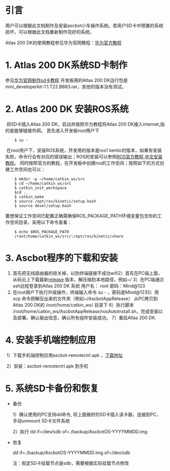 # 引言

用户可以根据此文档制作及安装ascbot小车操作系统。若用户SD卡中预置的系统损坏，可以根据此文档重新制作完好的系统。

Atlas 200 DK的使用教程参见华为官网教程：[华为官方教程](https://ascend.huawei.com/doc/Atlas200DK/1.3.0.0/zh/overview)



# 1. Atlas 200 DK系统SD卡制作
         
参见[华为官网制作sd卡教程](https://ascend.huawei.com/doc/atlas200dk/1.3.0.0/zh/zh-cn_topic_0195268775.html) 
开发板用的Atlas 200 DK运行包是mini_developerkit-1.1.T22.B883.rar，其他的版本没有测试。


# 2. Atlas 200 DK 安装ROS系统

​       将SD卡插入Atlas 200 DK，启动并按照华为教程将Atlas 200 DK接入internet,指的是能够链接外网。
       首先进入开发板root用户下
       
        $ su -
​       在root用户下，安装ROS系统，开发用的版本是ros1 kentic的版本，如果有安装失败，命令行会有对应的错误输出；ROS的安装可以参照[ROS官方教程](http://wiki.ros.org/kinetic/Installation/Ubuntu),[中文安装教程](https://www.ncnynl.com/archives/201801/2273.html)。
       同时按照官方的教程，在开发板中创建ros的工作空间；按照如下的方式创建工作空间也可以：
       
        $ mkdir -p ~/home/catkin_ws/src
        $ cd ~/home/catkin_ws/src
        $ catkin_init_workspace
        $cd ..
        $ catkin_make
        $ source /opt/ros/kinetic/setup.bash
        $ source devel/setup.bash
        
要想保证工作空间已配置正确需确保ROS_PACKAGE_PATH环境变量包含你的工作空间目录，采用以下命令查看：

        $ echo $ROS_PACKAGE_PATH
        /root/home/catkin_ws/src/:/opt/ros/kinetic/share

        
       



# 3. Ascbot程序的下载和安装
1) 首先把无线路由器的锁关掉，以防终端链接不成功wifi
​2）首先在PC端上面，从码云上下载最新[release](https://thundercomm.s3.ap-northeast-1.amazonaws.com/public/Ascbot/AscbotAppRelease.zip) 版本，解压缩到本地路径，例如~/
​3）在PC端通过ssh远程登录到Atlas 200 DK 系统   用户名： root    密码：Mind@123
 4)  在root用户下执行升级操作，终端输入命令 su - ，密码是Mind@123
​5）用scp 命令把解压出来的文件夹（例如~/AscbotAppRelease） 从PC拷贝到Atlas 200 DK的  /root/home/catkin_ws/ 目录下
​6）执行脚本  /root/home/catkin_ws/AscbotAppRelease/rosAutoInstall.sh，完成安装以及部署。
​          确认输出信息，确认所有组件安装成功。
​7）重启Atlas 200 DK.



# 4. 安装手机端控制应用
​        1）下载手机端控制应用ascbot-remotectrl.apk ，[下载地址](https://thundercomm.s3.ap-northeast-1.amazonaws.com/public/Ascbot/ascbot-remotectrlv1.0.apk)

​        2）安装：ascbot-remotectrl.apk 到手机



# 5. 系统SD卡备份和恢复

- 备份

  1）确认使用的PC支持dd命令, 将上面做好的SD卡插入读卡器，连接到PC，手动unmount SD卡文件系统

  2）执行 dd if=/dev/sdb  of=./backup/AscbotOS-YYYYMMDD.img

- 恢复

  dd if=./backup/AscbotOS-YYYYMMDD.img of=/dev/sdb

  注：假定SD卡挂载节点是sdb，需要根据实际挂载节点修改

  

